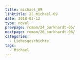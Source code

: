 ```yaml
---
title: michael_09
linktitle: 25_michael-09
date: 2018-02-12
type: novel
prevpage: roman/24_burkhardt-05/
nextpage: roman/26_burkhardt-06/
categories:
  - Liebesgeschichte
tags:
  - Michael
---
```


